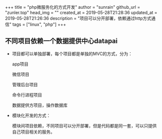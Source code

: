 +++
title = "php微服务化的方式开发"
author = "sunrain"
github_url = "zunler.top"
head_img = ""
created_at = 2019-05-28T21:28:36
updated_at = 2019-05-28T21:26:36
description = "项目可以分开部署，依赖通过http方式通信"
tags = ["linux", "php"]
+++

## 不同项目依赖一个数据提供中心datapai

- 项目都可以单独部署，每个项目都是单独的MVC的方式，分为：

    app项目
    
    微信项目
    
    管理后台项目
    
    命令行进程项目

    数据提供方项目，操作数据库

- 模块化开发的方式：

    模块间项目依赖，不同项目可以分开部署，但是代码都是同一套，可以只提供自己项目相关的服务。

